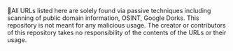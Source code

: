 🔎All URLs listed here are solely found via passive techniques including scanning of public domain information, OSINT, Google Dorks. This repository is not meant for any malicious usage. The creator or contributors of this repository takes no responsibility of the contents of the URLs or their usage.
